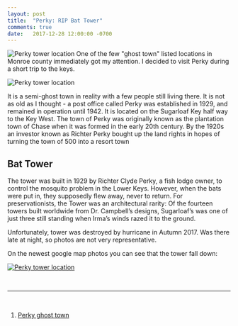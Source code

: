 ```yaml
---
layout: post
title:  "Perky: RIP Bat Tower"
comments: true
date:   2017-12-28 12:00:00 -0700
---
```


![Perky tower location][Perky3]
One of the few "ghost town" listed locations in Monroe county immediately got my attention. I decided to visit Perky during a short trip to the keys. 

![Perky tower location][Perky1]

It is a semi-ghost town in reality with a few people still living there. It is not as old as I thought - a post office called Perky was established in 1929, and remained in operation until 1942. It is located on the Sugarloaf Key half way to the Key West. 
The town of Perky was originally known as the plantation town of Chase when it was formed in the early 20th century. By the 1920s an investor known as Richter Perky bought up the land rights in hopes of turning the town of 500 into a resort town

<h2>Bat Tower</h2>

The tower was built in 1929 by Richter Clyde Perky, a fish lodge owner, to control the mosquito problem in the Lower Keys. However, when the bats were put in, they supposedly flew away, never to return. 
For preservationists, the Tower was an architectural rarity: Of the fourteen towers built worldwide from Dr. Campbell’s designs, Sugarloaf’s was one of just three still standing when Irma’s winds razed it to the ground. 

Unfortunately, tower was destroyed by hurricane in Autumn 2017. Was there late at night, so photos are not very representative. 

On the newest google map photos you can see that the tower fall down:

[![Perky tower location][Perky2]](https://www.google.com/maps/@24.6499786,-81.573132,461m/data=!3m1!1e3)

<br>

***

<br>

1. [Perky ghost town](http://www.ghosttowns.com/states/fl/perky.html) 

[Perky1]: {{site.url}}/assets/img/28122017-Perky/28122017-Perky1.png "Bat tower"
[Perky2]: {{site.url}}/assets/img/28122017-Perky/28122017-Perky2.png "Bat tower"
[Perky3]: {{site.url}}/assets/img/28122017-Perky/28122017-Perky3.jpg "Bat tower"